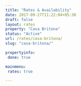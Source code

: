 ```yaml
---
title: "Rates & Availability"
date: 2017-09-27T11:22:04+05:30
draft: false
layout: rates
property: "Casa Britona"
status: "Active"
url: /rates/casa-britona/
slug: "casa-britona/"

propertyinfo:
 done: true

mainmenu:
 rates: true

---
```


